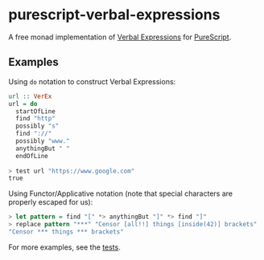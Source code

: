 # purescript-verbal-expressions

A free monad implementation of [Verbal Expressions](https://github.com/VerbalExpressions/JSVerbalExpressions) for [PureScript](https://github.com/purescript/purescript).

## Examples
Using `do` notation to construct Verbal Expressions:
``` purs
url :: VerEx
url = do
  startOfLine
  find "http"
  possibly "s"
  find "://"
  possibly "www."
  anythingBut " "
  endOfLine
  
> test url "https://www.google.com"
true
```

Using Functor/Applicative notation (note that special characters are properly escaped for us):
``` purs
> let pattern = find "[" *> anythingBut "]" *> find "]"
> replace pattern "***" "Censor [all!!] things [inside(42)] brackets"
"Censor *** things *** brackets"
```

For more examples, see the [tests](test/Main.purs).
